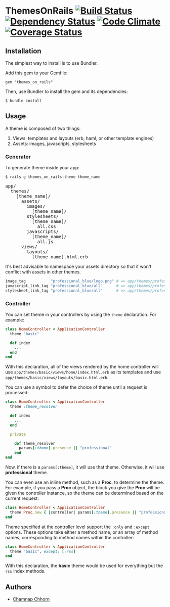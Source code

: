 # ThemesOnRails [![Build Status](https://travis-ci.org/yoolk/themes_on_rails.png?branch=master)](https://travis-ci.org/yoolk/themes_on_rails) [![Dependency Status](https://gemnasium.com/yoolk/themes_on_rails.png)](https://gemnasium.com/yoolk/themes_on_rails) [![Code Climate](https://codeclimate.com/github/yoolk/themes_on_rails.png)](https://codeclimate.com/github/yoolk/themes_on_rails) [![Coverage Status](https://coveralls.io/repos/yoolk/themes_on_rails/badge.png?branch=master)](https://coveralls.io/r/yoolk/themes_on_rails?branch=master)

## Installation

The simplest way to install is to use Bundler.

Add this gem to your Gemfile:

    gem "themes_on_rails"

Then, use Bundler to install the gem and its dependencies:

    $ bundle install

## Usage

A theme is composed of two things:

  1. Views: templates and layouts (erb, haml, or other template engines)
  2. Assets: images, javascripts, stylesheets

### Generator

To generate theme inside your app:

    $ rails g themes_on_rails:theme theme_name

<pre>
app/
  themes/
    [theme_name]/
      assets/
        images/
          [theme_name]/
        stylesheets/
          [theme_name]/
            all.css
        javascripts/
          [theme_name]/
            all.js
      views/
        layouts/
          [theme_name].html.erb
</pre>

It's best advisable to namespace your assets directory so that it won't conflict with assets in other themes.

```ruby
image_tag           "professional_blue/logo.png" # => app/themes/professional_blue/assets/images/professional_blue/logo.png
javascript_link_tag "professional_blue/all"      # => app/themes/professional_blue/assets/javascripts/professional_blue/all.js
stylesheet_link_tag "professional_blue/all"      # => app/themes/professional_blue/assets/stylesheets/professional_blue/all.css
```

### Controller

You can set theme in your controllers by using the `theme` declaration. For example:

```ruby
class HomeController < ApplicationController
  theme "basic"

  def index
    ...
  end
end
```

With this declaration, all of the views rendered by the home controller will use `app/themes/basic/views/home/index.html.erb` as its templates and use `app/themes/basic/views/layouts/basic.html.erb`.

You can use a symbol to defer the choice of theme until a request is processed:

```ruby
class HomeController < ApplicationController
  theme :theme_resolver

  def index
    ...
  end

  private

    def theme_resolver
      params[:theme].presence || "professional"
    end
end
```

Now, if there is a `params[:theme]`, it will use that theme. Otherwise, it will use **professional** theme.

You can even use an inline method, such as a **Proc**, to determine the theme. For example, if you pass a **Proc** object, the block you give the **Proc** will be given the controller instance, so the theme can be determined based on the current request:

```ruby
class HomeController < ApplicationController
  theme Proc.new { |controller| params[:theme].presence || "professional" }
end
```

Theme specified at the controller level support the `:only` and `:except` options. These options take either a method name, or an array of method names, corresponding to method names within the controller:

```ruby
class HomeController < ApplicationController
  theme "basic", except: [:rss]
end
```

With this declaration, the **basic** theme would be used for everything but the `rss` index methods.

## Authors

* [Chamnap Chhorn](https://github.com/chamnap)
